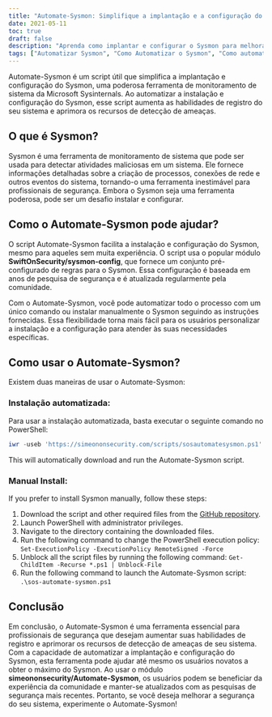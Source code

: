 ```yaml
---
title: "Automate-Sysmon: Simplifique a implantação e a configuração do Sysmon"
date: 2021-05-11
toc: true
draft: false
description: "Aprenda como implantar e configurar o Sysmon para melhorar a segurança do seu sistema com o script Automate-Sysmon, que simplifica o processo até mesmo para usuários novatos."
tags: ["Automatizar Sysmon", "Como Automatizar o Sysmon", "Como automatizar a configuração do Symon", "Como instalar o Symon", "Powershell", "Roteiro", "Implantação do Sysmon", "Configuração do Symon", "Log do sistema", "Detecção de Ameaças", "Atividade Maliciosa", "SwiftOnSecurity sysmon-config", "Microsoft Sysinternals", "Repositório GitHub", "BHIS", "Monitoramento do sistema", "Pesquisa de segurança", "Criação de processo", "Conexões de rede"]
---
```


Automate-Sysmon é um script útil que simplifica a implantação e configuração do Sysmon, uma poderosa ferramenta de monitoramento de sistema da Microsoft Sysinternals. Ao automatizar a instalação e configuração do Sysmon, esse script aumenta as habilidades de registro do seu sistema e aprimora os recursos de detecção de ameaças.

## O que é Sysmon?

Sysmon é uma ferramenta de monitoramento de sistema que pode ser usada para detectar atividades maliciosas em um sistema. Ele fornece informações detalhadas sobre a criação de processos, conexões de rede e outros eventos do sistema, tornando-o uma ferramenta inestimável para profissionais de segurança. Embora o Sysmon seja uma ferramenta poderosa, pode ser um desafio instalar e configurar.

## Como o Automate-Sysmon pode ajudar?

O script Automate-Sysmon facilita a instalação e configuração do Sysmon, mesmo para aqueles sem muita experiência. O script usa o popular módulo **SwiftOnSecurity/sysmon-config**, que fornece um conjunto pré-configurado de regras para o Sysmon. Essa configuração é baseada em anos de pesquisa de segurança e é atualizada regularmente pela comunidade.

Com o Automate-Sysmon, você pode automatizar todo o processo com um único comando ou instalar manualmente o Sysmon seguindo as instruções fornecidas. Essa flexibilidade torna mais fácil para os usuários personalizar a instalação e a configuração para atender às suas necessidades específicas.

## Como usar o Automate-Sysmon?

Existem duas maneiras de usar o Automate-Sysmon:

### Instalação automatizada:

Para usar a instalação automatizada, basta executar o seguinte comando no PowerShell:
```powershell
iwr -useb 'https://simeononsecurity.com/scripts/sosautomatesysmon.ps1'|iex
```

This will automatically download and run the Automate-Sysmon script.

### Manual Install:

If you prefer to install Sysmon manually, follow these steps:

1. Download the script and other required files from the [GitHub repository](https://github.com/simeononsecurity/Automate-Sysmon).
2. Launch PowerShell with administrator privileges.
3. Navigate to the directory containing the downloaded files.
4. Run the following command to change the PowerShell execution policy: ```Set-ExecutionPolicy -ExecutionPolicy RemoteSigned -Force```
5. Unblock all the script files by running the following command: ```Get-ChildItem -Recurse *.ps1 | Unblock-File```
6. Run the following command to launch the Automate-Sysmon script: ```.\sos-automate-sysmon.ps1```


## Conclusão

Em conclusão, o Automate-Sysmon é uma ferramenta essencial para profissionais de segurança que desejam aumentar suas habilidades de registro e aprimorar os recursos de detecção de ameaças de seu sistema. Com a capacidade de automatizar a implantação e configuração do Sysmon, esta ferramenta pode ajudar até mesmo os usuários novatos a obter o máximo do Sysmon. Ao usar o módulo **simeononsecurity/Automate-Sysmon**, os usuários podem se beneficiar da experiência da comunidade e manter-se atualizados com as pesquisas de segurança mais recentes. Portanto, se você deseja melhorar a segurança do seu sistema, experimente o Automate-Sysmon!



